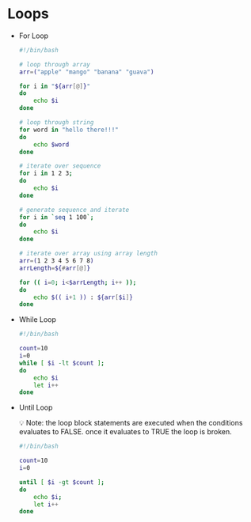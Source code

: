 # Loops

- For Loop

    ```bash
    #!/bin/bash
    
    # loop through array
    arr=("apple" "mango" "banana" "guava")
    
    for i in "${arr[@]}"
    do
    	echo $i
    done
    
    # loop through string
    for word in "hello there!!!"
    do
    	echo $word
    done
    
    # iterate over sequence
    for i in 1 2 3;
    do 
    	echo $i
    done
    
    # generate sequence and iterate
    for i in `seq 1 100`;
    do
    	echo $i
    done
    
    # iterate over array using array length
    arr=(1 2 3 4 5 6 7 8)
    arrLength=${#arr[@]}
    
    for (( i=0; i<$arrLength; i++ ));
    do
    	echo $(( i+1 )) : ${arr[$i]}
    done
    ```

- While Loop

    ```bash
    #!/bin/bash
    
    count=10
    i=0
    while [ $i -lt $count ];
    do
    	echo $i
    	let i++
    done
    ```

- Until Loop

    <aside>
    💡 Note: the loop block statements are executed when the conditions evaluates to FALSE. once it evaluates to TRUE the loop is broken.

    </aside>

    ```bash
    #!/bin/bash
    
    count=10
    i=0
    
    until [ $i -gt $count ];
    do
    	echo $i;
    	let i++
    done
    ```